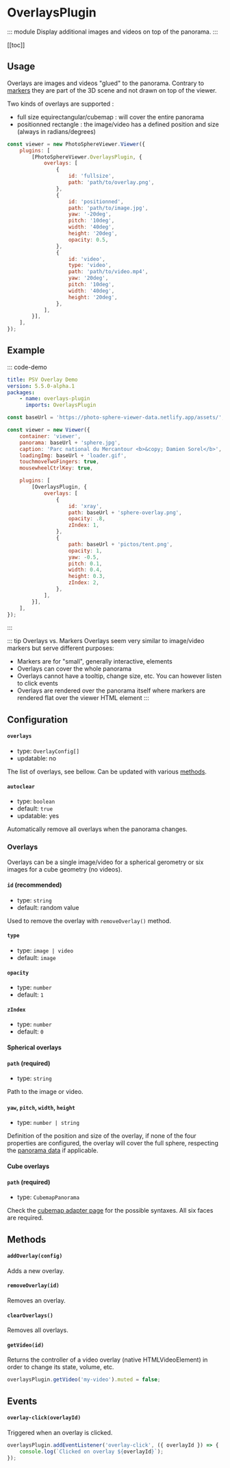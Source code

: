 # OverlaysPlugin <Badge text="NEW"/>

<Badges module="overlays-plugin"/>

::: module
<ApiButton page="modules/OverlaysPlugin.html"/>
Display additional images and videos on top of the panorama.
:::

[[toc]]

## Usage

Overlays are images and videos "glued" to the panorama. Contrary to [markers](./markers.md) they are part of the 3D scene and not drawn on top of the viewer.

Two kinds of overlays are supported :

-   full size equirectangular/cubemap : will cover the entire panorama
-   positionned rectangle : the image/video has a defined position and size (always in radians/degrees)

```js
const viewer = new PhotoSphereViewer.Viewer({
    plugins: [
        [PhotoSphereViewer.OverlaysPlugin, {
            overlays: [
                {
                    id: 'fullsize',
                    path: 'path/to/overlay.png',
                },
                {
                    id: 'positionned',
                    path: 'path/to/image.jpg',
                    yaw: '-20deg',
                    pitch: '10deg',
                    width: '40deg',
                    height: '20deg',
                    opacity: 0.5,
                },
                {
                    id: 'video',
                    type: 'video',
                    path: 'path/to/video.mp4',
                    yaw: '20deg',
                    pitch: '10deg',
                    width: '40deg',
                    height: '20deg',
                },
            ],
        }],
    ],
});
```

## Example

::: code-demo

```yaml
title: PSV Overlay Demo
version: 5.5.0-alpha.1
packages:
    - name: overlays-plugin
      imports: OverlaysPlugin
```

```js
const baseUrl = 'https://photo-sphere-viewer-data.netlify.app/assets/';

const viewer = new Viewer({
    container: 'viewer',
    panorama: baseUrl + 'sphere.jpg',
    caption: 'Parc national du Mercantour <b>&copy; Damien Sorel</b>',
    loadingImg: baseUrl + 'loader.gif',
    touchmoveTwoFingers: true,
    mousewheelCtrlKey: true,

    plugins: [
        [OverlaysPlugin, {
            overlays: [
                {
                    id: 'xray',
                    path: baseUrl + 'sphere-overlay.png',
                    opacity: .8,
                    zIndex: 1,
                },
                {
                    path: baseUrl + 'pictos/tent.png',
                    opacity: 1,
                    yaw: -0.5,
                    pitch: 0.1,
                    width: 0.4,
                    height: 0.3,
                    zIndex: 2,
                },
            ],
        }],
    ],
});
```

:::

::: tip Overlays vs. Markers
Overlays seem very similar to image/video markers but serve different purposes:
- Markers are for "small", generally interactive, elements
- Overlays can cover the whole panorama
- Overlays cannot have a tooltip, change size, etc. You can however listen to click events
- Overlays are rendered over the panorama itself where markers are rendered flat over the viewer HTML element
:::

## Configuration

#### `overlays`

-   type: `OverlayConfig[]`
-   updatable: no

The list of overlays, see bellow. Can be updated with various [methods](#methods).

#### `autoclear`

-   type: `boolean`
-   default: `true`
-   updatable: yes

Automatically remove all overlays when the panorama changes.

### Overlays

Overlays can be a single image/video for a spherical gerometry or six images for a cube geometry (no videos).

#### `id` (recommended)

-   type: `string`
-   default: random value

Used to remove the overlay with `removeOverlay()` method.

#### `type`

-   type: `image | video`
-   default: `image`

#### `opacity`

-   type: `number`
-   default: `1`

#### `zIndex`

-   type: `number`
-   default: `0`

#### Spherical overlays

#### `path` (required)

-   type: `string`

Path to the image or video.

#### `yaw`, `pitch`, `width`, `height`

-   type: `number | string`

Definition of the position and size of the overlay, if none of the four properties are configured, the overlay will cover the full sphere, respecting the [panorama data](../guide/adapters/equirectangular.md#cropped-panorama) if applicable.

#### Cube overlays

#### `path` (required)

-   type: `CubemapPanorama`

Check the [cubemap adapter page](../guide/adapters/cubemap.md#panorama-options) for the possible syntaxes. All six faces are required.

## Methods

#### `addOverlay(config)`

Adds a new overlay.

#### `removeOverlay(id)`

Removes an overlay.

#### `clearOverlays()`

Removes all overlays.

#### `getVideo(id)`

Returns the controller of a video overlay (native HTMLVideoElement) in order to change its state, volume, etc.

```js
overlaysPlugin.getVideo('my-video').muted = false;
```

## Events

#### `overlay-click(overlayId)`

Triggered when an overlay is clicked.

```js
overlaysPlugin.addEventListener('overlay-click', ({ overlayId }) => {
    console.log(`Clicked on overlay ${overlayId}`);
});
```
